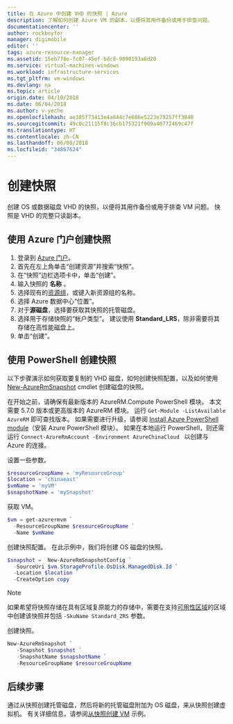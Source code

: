 ```yaml
---
title: 在 Azure 中创建 VHD 的快照 | Azure
description: 了解如何创建 Azure VM 的副本，以便将其用作备份或用于排查问题。
documentationcenter: ''
author: rockboyfor
manager: digimobile
editor: ''
tags: azure-resource-manager
ms.assetid: 15eb778e-fc07-45ef-bdc8-9090193a6d20
ms.service: virtual-machines-windows
ms.workload: infrastructure-services
ms.tgt_pltfrm: vm-windows
ms.devlang: na
ms.topic: article
origin.date: 04/10/2018
ms.date: 06/04/2018
ms.author: v-yeche
ms.openlocfilehash: ae385f73413e4a844c7e686e5223e79257ff3840
ms.sourcegitcommit: 49c8c21115f8c36cb175321f909a40772469c47f
ms.translationtype: HT
ms.contentlocale: zh-CN
ms.lasthandoff: 06/08/2018
ms.locfileid: "34867624"
---
```

# <a name="create-a-snapshot"></a>创建快照

创建 OS 或数据磁盘 VHD 的快照，以便将其用作备份或用于排查 VM 问题。 快照是 VHD 的完整只读副本。 

## <a name="use-azure-portal-to-take-a-snapshot"></a>使用 Azure 门户创建快照 

1. 登录到 [Azure 门户](https://portal.azure.cn)。
2. 首先在左上角单击“创建资源”并搜索“快照”。
3. 在“快照”边栏选项卡中，单击“创建”。
4. 输入快照的 **名称** 。
5. 选择现有的[资源组](../../azure-resource-manager/resource-group-overview.md#resource-groups)，或键入新资源组的名称。 
6. 选择 Azure 数据中心“位置”。  
7. 对于**源磁盘**，选择要获取其快照的托管磁盘。
8. 选择用于存储快照的“帐户类型”。 建议使用 **Standard_LRS**，除非需要将其存储在高性能磁盘上。
9. 单击“创建”。

## <a name="use-powershell-to-take-a-snapshot"></a>使用 PowerShell 创建快照

以下步骤演示如何获取要复制的 VHD 磁盘，如何创建快照配置，以及如何使用 [New-AzureRmSnapshot](https://docs.microsoft.com/powershell/module/azurerm.compute/new-azurermsnapshot) cmdlet 创建磁盘的快照。 

在开始之前，请确保有最新版本的 AzureRM.Compute PowerShell 模块。 本文需要 5.7.0 版本或更高版本的 AzureRM 模块。 运行 `Get-Module -ListAvailable AzureRM` 即可查找版本。 如果需要进行升级，请参阅 [Install Azure PowerShell module](https://docs.microsoft.com/powershell/azure/install-azurerm-ps)（安装 Azure PowerShell 模块）。 如果在本地运行 PowerShell，则还需运行 `Connect-AzureRmAccount -Environment AzureChinaCloud ` 以创建与 Azure 的连接。

设置一些参数。 

 ```powershell
$resourceGroupName = 'myResourceGroup' 
$location = 'chinaeast' 
$vmName = 'myVM'
$snapshotName = 'mySnapshot'  
```

获取 VM。

 ```powershell
$vm = get-azurermvm `
   -ResourceGroupName $resourceGroupName `
   -Name $vmName
```

创建快照配置。 在此示例中，我们将创建 OS 磁盘的快照。

 ```powershell
$snapshot =  New-AzureRmSnapshotConfig `
   -SourceUri $vm.StorageProfile.OsDisk.ManagedDisk.Id `
   -Location $location `
   -CreateOption copy
```

> [!NOTE]
> 如果希望将快照存储在具有区域复原能力的存储中，需要在支持[可用性区域](../../availability-zones/az-overview.md)的区域中创建该快照并包括 `-SkuName Standard_ZRS` 参数。   

创建快照。

```powershell
New-AzureRmSnapshot `
   -Snapshot $snapshot `
   -SnapshotName $snapshotName `
   -ResourceGroupName $resourceGroupName 
```

## <a name="next-steps"></a>后续步骤

通过从快照创建托管磁盘，然后将新的托管磁盘附加为 OS 磁盘，来从快照创建虚拟机。 有关详细信息，请参阅[从快照创建 VM](./../scripts/virtual-machines-windows-powershell-sample-create-vm-from-snapshot.md?toc=%2fpowershell%2fmodule%2ftoc.json) 示例。
<!--Update_Description: update meta properties, update link-->

